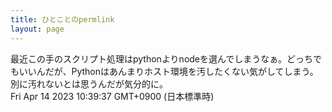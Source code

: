 ```yaml
---
title: ひとことのpermlink
layout: page
---
```

<div class="box" dt="1681436377118">
  最近この手のスクリプト処理はpythonよりnodeを選んでしまうなぁ。どっちでもいいんだが、Pythonはあんまりホスト環境を汚したくない気がしてしまう。別に汚れないとは思うんだが気分的に。
  <div class="content is-small">Fri Apr 14 2023 10:39:37 GMT+0900 (日本標準時)</div>
</div>